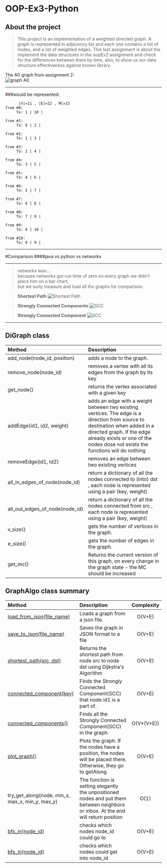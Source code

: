 # OOP-Ex3-Python

## About the project
>This project is an implementation of a weighted directed graph.
A graph is represented in adjacency list and each one contains a list of nodes,
and a list of weighted edges.
This last assignment is about the implement the data structures in the oopEx2 assignment and check 
for the differences between them by time, also, to show us our data structure effectiveness against
known library.


The A0 graph from assignment 2:<br>
![graph A0](https://github.com/avivdan/OOP_EX3/blob/master/pics/A0.png?raw=true)

---

###would be represented:

```
      |V|=11 , |E|=22 , MC=33
from #0:
	 To: 1 | 10 | 

from #1:
	 To: 0 | 2 | 

from #2:
	 To: 1 | 3 | 

from #3:
	 To: 2 | 4 | 

from #4:
	 To: 3 | 5 | 

from #5:
	 To: 4 | 6 | 

from #6:
	 To: 5 | 7 | 

from #7:
	 To: 6 | 8 | 

from #8:
	 To: 7 | 9 | 

from #9:
	 To: 8 | 10 | 

from #10:
	 To: 0 | 9 | 

```

---

#Comparison 
####java vs python vs networkx

---

>networkx won...</br>
because networkx got run time of zero on every graph we didn't place him on a bar chart,</br> 
but we surly measure and load all the graphs for comparison.



>**Shortest Path**
![Shortest Path](https://github.com/avivdan/OOP_EX3/blob/master/pics/shortestPath.png.png?raw=true)

>**Strongly Connected Components**
![SCC](https://github.com/avivdan/OOP_EX3/blob/master/pics/SCCs.png?raw=true)

>**Strongly Connected Component**
![SCC](https://github.com/avivdan/OOP_EX3/blob/master/pics/SCC_node.png?raw=true)

---

## DiGraph class
| Method  | Description  | 
| :------ |:-------------| 
|add_node(node_id, position)| adds a node to the graph. | 
|remove_node(node_id)| removes a vertex with all its edges from the graph by its key|
|get_node()|returns the vertex associated with a given key|
|addEdge(id1, id2, weight)|adds an edge with a weight between two existing vertices. The edge is a direction from source to destination when added in a directed graph. If the edge already exists or one of the nodes dose not exists the functions will do nothing|
|removeEdge(id1, id2)|removes an edge between two existing vertices|
|all_in_edges_of_node(node_id)|return a dictionary of all the nodes connected to (into) dst , each node is represented using a pair (key, weight)|
|all_out_edges_of_node(node_id)|return a dictionary of all the nodes connected from src , each node is represented using a pair (key, weight)|
|v_size()|gets the number of vertices in the graph.|
|e_size()|gets the number of edges in the graph.|
|get_mc()|Returns the current version of this graph, on every change in the graph state - the MC should be increased|

## GraphAlgo class summary
| Method  | Description  | Complexity |
| :------ |:-------------| :---------:|
|[load_from_json(file_name)](https://www.json.org/json-en.html)|Loads a graph from a json file.|O(V+E)|
|[save_to_json(file_name)](https://www.json.org/json-en.html)|Saves the graph in JSON format to a file|O(V+E)|
|[shortest_path(src, dst)](https://en.wikipedia.org/wiki/Dijkstra%27s_algorithm)|Returns the shortest path from node src to node dst using Dijkstra's Algorithm|O(V+E)|
|[connected_component(key)](https://en.wikipedia.org/wiki/Strongly_connected_component)|Finds the Strongly Connected Component(SCC) that node id1 is a part of.|O(V+E)|
|[connected_components()](https://www.geeksforgeeks.org/strongly-connected-components/)|Finds all the Strongly Connected Component(SCC) in the graph.|O(V*(V+E))|
|[plot_graph()](https://matplotlib.org/)|Plots the graph. If the nodes have a position, the nodes will be placed there. Otherwise, they go to getAlong|O(V+E)|
|try_get_along(node, min_x, max_x, min_y, max_y) |The function is setting elegantly the unpositioned nodes and put them between neighbors or inbox. At the end will return position|O(1)|
|[bfs_in(node_id)](https://en.wikipedia.org/wiki/Breadth-first_search) |checks which nodes node_id could go to|O(V+E)|
|[bfs_in(node_id)](https://en.wikipedia.org/wiki/Breadth-first_search) |checks which nodes could get into node_id|O(V+E)|